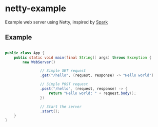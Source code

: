 # netty-example
Example web server using Netty, inspired by [Spark](https://github.com/perwendel/spark)

Example
-------
```java

public class App {
    public static void main(final String[] args) throws Exception {
        new WebServer()

                // Simple GET request
                .get("/hello", (request, response) -> "Hello world")

                // Simple POST request
                .post("/hello", (request, response) -> {
                    return "Hello world: " + request.body();
                })

                // Start the server
                .start();
    }
}
```
